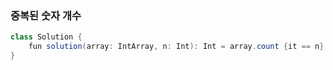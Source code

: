 ### 중복된 숫자 개수
```java
class Solution {
    fun solution(array: IntArray, n: Int): Int = array.count {it == n}
}
```